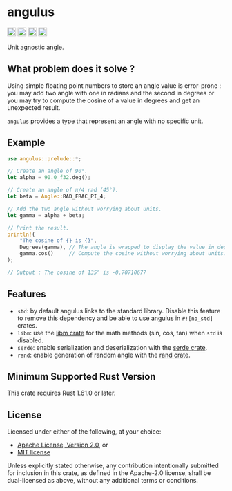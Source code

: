 # angulus

[<img alt="github" src="https://img.shields.io/badge/github-tguichaoua/angulus-8da0cb?style=for-the-badge&labelColor=555555&logo=github" height="20">](https://github.com/tguichaoua/angulus)
[<img alt="crates.io" src="https://img.shields.io/crates/v/angulus.svg?style=for-the-badge&color=fc8d62&logo=rust" height="20">](https://crates.io/crates/angulus)
[<img alt="docs.rs" src="https://img.shields.io/badge/docs.rs-angulus-66c2a5?style=for-the-badge&labelColor=555555&logo=docs.rs" height="20">](https://docs.rs/angulus)
[<img alt="msrv" src="https://img.shields.io/badge/msrv-1.61.0-dea584.svg?style=for-the-badge&labelColor=555555&logo=rust" height="20">](https://github.com/rust-lang/rust/releases/tag/1.61.0)

Unit agnostic angle.

## What problem does it solve ?

Using simple floating point numbers to store an angle value is error-prone : you may add two angle with one in radians and the second in degrees or you may try to compute the cosine of a value in degrees and get an unexpected result.

`angulus` provides a type that represent an angle with no specific unit.

## Example

```rust
use angulus::prelude::*;

// Create an angle of 90°.
let alpha = 90.0_f32.deg();

// Create an angle of π/4 rad (45°).
let beta = Angle::RAD_FRAC_PI_4;

// Add the two angle without worrying about units.
let gamma = alpha + beta;

// Print the result.
println!(
    "The cosine of {} is {}",
    Degrees(gamma), // The angle is wrapped to display the value in degrees.
    gamma.cos()     // Compute the cosine without worrying about units.
);

// Output : The cosine of 135° is -0.70710677
```

## Features

- `std`: by default angulus links to the standard library. Disable this feature to remove this dependency and be able to use angulus in `#![no_std]` crates.
- `libm`: use the [libm crate](https://docs.rs/libm/latest/libm/) for the math methods (sin, cos, tan) when `std` is disabled.
- `serde`: enable serialization and deserialization with the [serde crate](https://docs.rs/serde/latest/serde/).
- `rand`: enable generation of random angle with the [rand crate](https://docs.rs/rand/latest/rand/).

## Minimum Supported Rust Version

This crate requires Rust 1.61.0 or later.

## License

Licensed under either of the following, at your choice:

- [Apache License, Version 2.0](https://github.com/tguichaoua/angulus/blob/main/LICENSE-APACHE), or
- [MIT license](https://github.com/tguichaoua/angulus/blob/main/LICENSE-MIT)

Unless explicitly stated otherwise, any contribution intentionally submitted
for inclusion in this crate, as defined in the Apache-2.0 license, shall
be dual-licensed as above, without any additional terms or conditions.
